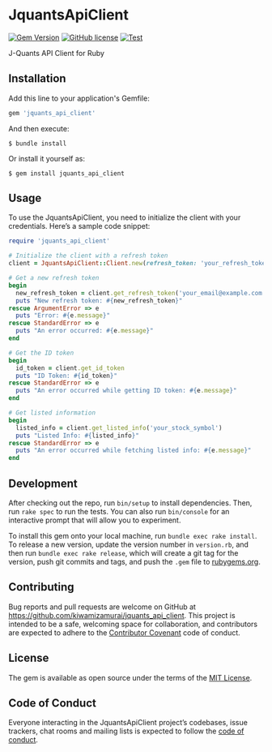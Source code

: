 # JquantsApiClient

[![Gem Version](https://img.shields.io/gem/v/jquants_api_client.svg)](https://rubygems.org/gems/jquants_api_client)
[![GitHub license](https://img.shields.io/badge/license-MIT-blue.svg)](https://github.com/kiwamizamurai/jquants_api_client/blob/main/LICENSE.txt)
[![Test](https://github.com/kiwamizamurai/jquants_api_client/actions/workflows/test.yaml/badge.svg)](https://github.com/kiwamizamurai/jquants_api_client/actions/workflows/test.yaml)

J-Quants API Client for Ruby


## Installation

Add this line to your application's Gemfile:

```ruby
gem 'jquants_api_client'
```

And then execute:

    $ bundle install

Or install it yourself as:

    $ gem install jquants_api_client

## Usage

To use the JquantsApiClient, you need to initialize the client with your credentials. Here’s a sample code snippet:

```ruby
require 'jquants_api_client'

# Initialize the client with a refresh token
client = JquantsApiClient::Client.new(refresh_token: 'your_refresh_token_here')

# Get a new refresh token
begin
  new_refresh_token = client.get_refresh_token('your_email@example.com', 'your_password')
  puts "New refresh token: #{new_refresh_token}"
rescue ArgumentError => e
  puts "Error: #{e.message}"
rescue StandardError => e
  puts "An error occurred: #{e.message}"
end

# Get the ID token
begin
  id_token = client.get_id_token
  puts "ID Token: #{id_token}"
rescue StandardError => e
  puts "An error occurred while getting ID token: #{e.message}"
end

# Get listed information
begin
  listed_info = client.get_listed_info('your_stock_symbol')
  puts "Listed Info: #{listed_info}"
rescue StandardError => e
  puts "An error occurred while fetching listed info: #{e.message}"
end

```

## Development

After checking out the repo, run `bin/setup` to install dependencies. Then, run `rake spec` to run the tests. You can also run `bin/console` for an interactive prompt that will allow you to experiment.

To install this gem onto your local machine, run `bundle exec rake install`. To release a new version, update the version number in `version.rb`, and then run `bundle exec rake release`, which will create a git tag for the version, push git commits and tags, and push the `.gem` file to [rubygems.org](https://rubygems.org).

## Contributing

Bug reports and pull requests are welcome on GitHub at https://github.com/kiwamizamurai/jquants_api_client. This project is intended to be a safe, welcoming space for collaboration, and contributors are expected to adhere to the [Contributor Covenant](http://contributor-covenant.org) code of conduct.

## License

The gem is available as open source under the terms of the [MIT License](https://opensource.org/licenses/MIT).

## Code of Conduct

Everyone interacting in the JquantsApiClient project’s codebases, issue trackers, chat rooms and mailing lists is expected to follow the [code of conduct](https://github.com/kiwamizamurai/jquants_api_client/blob/master/CODE_OF_CONDUCT.md).
